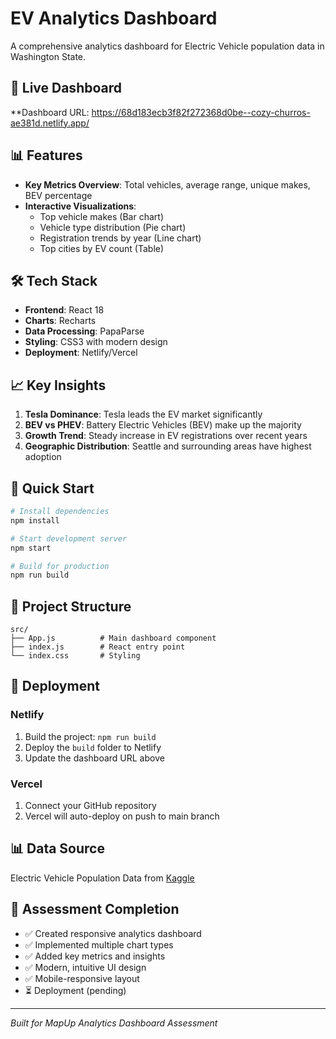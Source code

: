 # EV Analytics Dashboard

A comprehensive analytics dashboard for Electric Vehicle population data in Washington State.

## 🚀 Live Dashboard

**Dashboard URL: https://68d183ecb3f82f272368d0be--cozy-churros-ae381d.netlify.app/

## 📊 Features

- **Key Metrics Overview**: Total vehicles, average range, unique makes, BEV percentage
- **Interactive Visualizations**:
  - Top vehicle makes (Bar chart)
  - Vehicle type distribution (Pie chart)
  - Registration trends by year (Line chart)
  - Top cities by EV count (Table)

## 🛠️ Tech Stack

- **Frontend**: React 18
- **Charts**: Recharts
- **Data Processing**: PapaParse
- **Styling**: CSS3 with modern design
- **Deployment**: Netlify/Vercel

## 📈 Key Insights

1. **Tesla Dominance**: Tesla leads the EV market significantly
2. **BEV vs PHEV**: Battery Electric Vehicles (BEV) make up the majority
3. **Growth Trend**: Steady increase in EV registrations over recent years
4. **Geographic Distribution**: Seattle and surrounding areas have highest adoption

## 🚀 Quick Start

```bash
# Install dependencies
npm install

# Start development server
npm start

# Build for production
npm run build
```

## 📁 Project Structure

```
src/
├── App.js          # Main dashboard component
├── index.js        # React entry point
└── index.css       # Styling
```

## 🔧 Deployment

### Netlify
1. Build the project: `npm run build`
2. Deploy the `build` folder to Netlify
3. Update the dashboard URL above

### Vercel
1. Connect your GitHub repository
2. Vercel will auto-deploy on push to main branch

## 📊 Data Source

Electric Vehicle Population Data from [Kaggle](https://www.kaggle.com/datasets/willianoliveiragibin/electric-vehicle-population)

## 🎯 Assessment Completion

- ✅ Created responsive analytics dashboard
- ✅ Implemented multiple chart types
- ✅ Added key metrics and insights
- ✅ Modern, intuitive UI design
- ✅ Mobile-responsive layout
- ⏳ Deployment (pending)

---

*Built for MapUp Analytics Dashboard Assessment*
